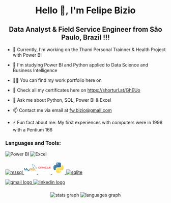 <h1 align="center">Hello 👋, I'm Felipe Bizio</h1>
<h2 align="center">Data Analyst & Field Service Engineer from São Paulo, Brazil !!!</h2>
<!--
<h3 align="center">Analista de Business Intelligence apaixonado por novas tecnologias</h3>
-->

- 🔭 Currently, I'm working on the Thami Personal Trainner & Health Project with Power BI

- 🌱 I'm studying Power BI and Python applied to Data Science and Business Intelligence

- 👨‍💻 You can find my work portfolio here on
  
- 📜 Check all my certificates here on  https://shorturl.at/GhEUo

- 💬 Ask me about Python, SQL, Power BI & Excel

- 📫 Contact me via email at fw.bizio@gmail.com

- ⚡ Fun fact about me: My first experiences with computers were in 1998 with a Pentium 166

<!---
<h3 align="left">Connect with me:</h3>
<p align="left">
</p>
--->


<h3 align="left">Languages and Tools:</h3>
<!---
<div align="left">
  <img src="https://img.shields.io/badge/Python-3776AB?logo=python&logoColor=white&style=for-the-badge" height="30" alt="python logo"  />
  <img width="12" />
  <img src="https://img.shields.io/badge/MySQL-4479A1?logo=mysql&logoColor=white&style=for-the-badge" height="30" alt="mysql logo"  />
  <img width="12" />
  <img src="https://img.shields.io/badge/SQLite-003B57?logo=sqlite&logoColor=white&style=for-the-badge" height="30" alt="sqlite logo"  />
--->
  
</div>

![Power BI](https://img.shields.io/badge/Power%20BI-Analytics-yellow?logo=power-bi&logoColor=white&style=for-the-badge)
![Excel](https://img.shields.io/badge/Excel-Data%20Analysis-green?logo=microsoft-excel&logoColor=white&style=for-the-badge)


<p align="left"> <a href="https://www.microsoft.com/en-us/sql-server" target="_blank" rel="noreferrer"> <img src="https://www.svgrepo.com/show/303229/microsoft-sql-server-logo.svg" alt="mssql" width="40" height="40"/> </a> <a href="https://www.mysql.com/" target="_blank" rel="noreferrer"> <img src="https://raw.githubusercontent.com/devicons/devicon/master/icons/mysql/mysql-original-wordmark.svg" alt="mysql" width="40" height="40"/> </a> <a href="https://www.oracle.com/" target="_blank" rel="noreferrer"> <img src="https://raw.githubusercontent.com/devicons/devicon/master/icons/oracle/oracle-original.svg" alt="oracle" width="40" height="40"/> </a> <a href="https://www.python.org" target="_blank" rel="noreferrer"> <img src="https://raw.githubusercontent.com/devicons/devicon/master/icons/python/python-original.svg" alt="python" width="40" height="40"/> </a> <a href="https://www.sqlite.org/" target="_blank" rel="noreferrer"> <img src="https://www.vectorlogo.zone/logos/sqlite/sqlite-icon.svg" alt="sqlite" width="40" height="40"/> </a> </p>


<div align="left">
  <a href="fw.bizio@gmail.com" target="_blank">
    <img src="https://img.shields.io/static/v1?message=Gmail&logo=gmail&label=&color=D14836&logoColor=white&labelColor=&style=for-the-badge" height="35" alt="gmail logo"  />
  </a>
  <a href="https://www.linkedin.com/in/felipe-bizio/" target="_blank">
    <img src="https://img.shields.io/static/v1?message=LinkedIn&logo=linkedin&label=&color=0077B5&logoColor=white&labelColor=&style=for-the-badge" height="35" alt="linkedin logo"  />
  </a>
</div>

###

<div align="center">
  <img src="https://github-readme-stats.vercel.app/api?username=felipe-bizio&hide_title=false&hide_rank=false&show_icons=true&include_all_commits=true&count_private=true&disable_animations=false&theme=dracula&locale=en&hide_border=false" height="150" alt="stats graph"  />
  <img src="https://github-readme-stats.vercel.app/api/top-langs?username=felipe-bizio&locale=en&hide_title=false&layout=compact&card_width=320&langs_count=5&theme=dracula&hide_border=false" height="150" alt="languages graph"  />
</div>





###

<!---
felipe-bizio/felipe-bizio is a ✨ special ✨ repository because its `README.md` (this file) appears on your GitHub profile.
You can click the Preview link to take a look at your changes.
--->

